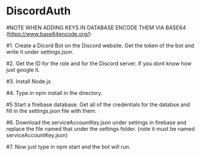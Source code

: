 # DiscordAuth
#NOTE WHEN ADDING KEYS IN DATABASE ENCODE THEM VIA BASE64 (https://www.base64encode.org/)

#1. Create a Dicord Bot on the Discord website. Get the token of the bot and write it under settings.json.

#2. Get the ID for the role and for the Discord server. If you dont know how just google it.

#3. Install Node.js

#4. Type in npm install in the directory.

#5 Start a firebase database. Get all of the credentials for the databse and fill in the settings.json file with them.

#6. Download the serviceAccountKey.json under settings in firebase and replace the file named that under the settings folder. (note it must be named serviceAccountKey.json)

#7. Now just type in npm start and the bot will run.
